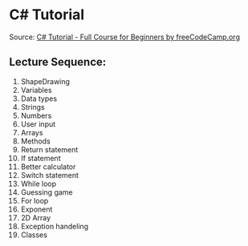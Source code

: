 # C# Tutorial

Source: [C# Tutorial - Full Course for Beginners by freeCodeCamp.org](https://youtu.be/GhQdlIFylQ8?si=c27hZdPRVMAfmGoU)

## Lecture Sequence: 
1. ShapeDrawing
2. Variables
2. Data types
2. Strings
2. Numbers
2. User input
2. Arrays
2. Methods
2. Return statement
2. If statement
2. Better calculator
2. Switch statement
2. While loop
2. Guessing game
2. For loop
2. Exponent
2. 2D Array
2. Exception handeling
2. Classes
